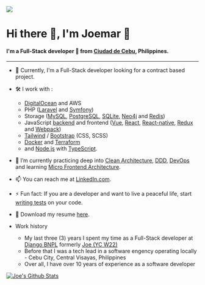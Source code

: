 [![](https://komarev.com/ghpvc/?username=joemar-tagpuno&color=green)](https://github.com/antonkomarev/github-profile-views-counter)

# Hi there 👋, I'm Joemar :bow:

#### I'm a Full-Stack developer 👻 from [Ciudad de Cebu](https://en.wikipedia.org/wiki/Cebu_City), Philippines.

---

- 👔  Currently, I'm a Full-Stack developer looking for a contract based project.
- 🛠️  I work with :
  -  [DigitalOcean](https://m.do.co/c/96903a5f6fc4) and AWS
  -  PHP ([Laravel](https://laravel.com/) and [Symfony](https://symfony.com/))
  -  Storage ([MySQL](https://mariadb.org/), [PostgreSQL](https://www.postgresql.org/), [SQLite](https://sqlite.org/index.html), [Neo4j](https://neo4j.com/) and [Redis](https://redis.io/))
  -  JavaScript [backend](https://developer.mozilla.org/en-US/docs/Learn/Server-side/First_steps/Web_frameworks#express_node.jsjavascript) and frontend ([Vue](https://vuejs.org/), [React](https://reactjs.org/), [React-native](https://reactnative.dev/), [Redux](https://redux.js.org/) and [Webpack](https://webpack.js.org/))
  -  [Tailwind](https://tailwindcss.com/) / [Bootstrap](https://getbootstrap.com/) (CSS, SCSS)
  -  [Docker](https://www.docker.com/) and [Terraform](https://www.terraform.io/)
  -  and [Node.js](https://nodejs.org/) with [TypeScript](https://www.typescriptlang.org/).
- 🌱 I’m currently practicing deep into [Clean Architecture](https://blog.cleancoder.com/uncle-bob/2012/08/13/the-clean-architecture.html), [DDD](https://en.wikipedia.org/wiki/Domain-driven_design), [DevOps](https://en.wikipedia.org/wiki/DevOps) and learning [Micro Frontend Architecture](https://micro-frontends.org/).
- 📫  You can reach me at [LinkedIn.com](https://www.linkedin.com/in/joemar-tagpuno-2431889b).
- ⚡ Fun fact: If you are a developer and want to live a peaceful life, start [writing tests](https://docs.python-guide.org/writing/tests/) on your code.
- 📜 Download my resume [here](https://docs.google.com/document/d/1ef8lCMM3Aq16Ykr7IW0rxK1jjS7S4PS3ajnKmReunRc/edit?usp=sharing).

- Work history
  - My last three (3) years I spent my time as a Full-Stack developer at [Django BNPL](https://django.eu/) formerly [Joe (YC W22)](https://www.linkedin.com/company/joeapp/)
  - Before that I was a tech lead in a software engency operating locally - Cebu City, Central Visayas, Philippines
  - Over all, I have over 10 years of experience as a software developer
  
[![Joe's Github Stats](https://github-readme-stats.vercel.app/api?username=joemar-tagpuno&count_private=true&show_icons=true&include_all_commits=true&show_owner=true&icon_color=fc880c&bg_color=23211f&text_color=ffbb7c&title_color=fc880c&custom_title=Joe%27s%20Github%20Stats)](https://github.com/anuraghazra/github-readme-stats)

<!-- [![Joe's wakatime stats](https://github-readme-stats.vercel.app/api/wakatime?username=joetagpuno&layout=compact&show_icons=true&bg_color=23211f&text_color=ffbb7c&title_color=fc880c&custom_title=Joe%27s%20Wakatime%20Week%20Stats)](https://github.com/anuraghazra/github-readme-stats) -->

<!--
**joemar-tagpuno/joemar-tagpuno** is a ✨ _special_ ✨ repository because its `README.md` (this file) appears on your GitHub profile.

Here are some ideas to get you started:

- 🔭 I’m currently working on ...
- 🌱 I’m currently learning ...
- 👯 I’m looking to collaborate on ...
- 🤔 I’m looking for help with ...
- 💬 Ask me about ...
- 📫 How to reach me: ...
- 😄 Pronouns: ...
- ⚡ Fun fact: ...
-->
